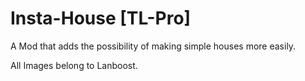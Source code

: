 # Insta-House [TL-Pro]

A Mod that adds the possibility of making simple houses more easily.

All Images belong to Lanboost.
